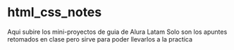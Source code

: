# html_css_notes
Aqui subire los mini-proyectos de guia de Alura Latam 
Solo son los apuntes retomados en clase pero sirve para poder llevarlos a la practica 
